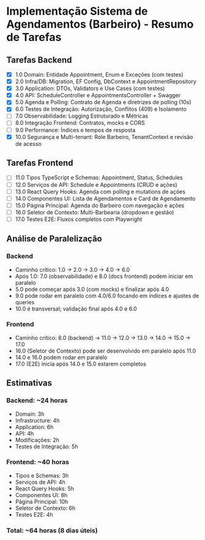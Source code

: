 # Implementação Sistema de Agendamentos (Barbeiro) - Resumo de Tarefas

## Tarefas Backend

- [x] 1.0 Domain: Entidade Appointment, Enum e Exceções (com testes)
- [x] 2.0 Infra/DB: Migration, EF Config, DbContext e AppointmentRepository
- [x] 3.0 Application: DTOs, Validators e Use Cases (com testes)
- [x] 4.0 API: ScheduleController e AppointmentsController + Swagger
- [x] 5.0 Agenda e Polling: Contrato de Agenda e diretrizes de polling (10s)
- [x] 6.0 Testes de Integração: Autorização, Conflitos (409) e Isolamento
- [ ] 7.0 Observabilidade: Logging Estruturado e Métricas
- [ ] 8.0 Integração Frontend: Contratos, mocks e CORS
- [ ] 9.0 Performance: Índices e tempos de resposta
- [x] 10.0 Segurança e Multi-tenant: Role Barbeiro, TenantContext e revisão de acesso

## Tarefas Frontend

- [ ] 11.0 Tipos TypeScript e Schemas: Appointment, Status, Schedules
- [ ] 12.0 Serviços de API: Schedule e Appointments (CRUD e ações)
- [ ] 13.0 React Query Hooks: Agenda com polling e mutations de ações
- [ ] 14.0 Componentes UI: Lista de Agendamentos e Card de Agendamento
- [ ] 15.0 Página Principal: Agenda do Barbeiro com navegação e ações
- [ ] 16.0 Seletor de Contexto: Multi-Barbearia (dropdown e gestão)
- [ ] 17.0 Testes E2E: Fluxos completos com Playwright

## Análise de Paralelização

### Backend
- Caminho crítico: 1.0 → 2.0 → 3.0 → 4.0 → 6.0
- Após 1.0: 7.0 (observabilidade) e 8.0 (docs frontend) podem iniciar em paralelo
- 5.0 pode começar após 3.0 (com mocks) e finalizar após 4.0
- 9.0 pode rodar em paralelo com 4.0/6.0 focando em índices e ajustes de queries
- 10.0 é transversal; validação final após 4.0 e 6.0

### Frontend
- Caminho crítico: 8.0 (backend) → 11.0 → 12.0 → 13.0 → 14.0 → 15.0 → 17.0
- 16.0 (Seletor de Contexto) pode ser desenvolvido em paralelo após 11.0
- 14.0 e 16.0 podem rodar em paralelo
- 17.0 (E2E) inicia após 14.0 e 15.0 estarem completos

## Estimativas

### Backend: ~24 horas
- Domain: 3h
- Infrastructure: 4h
- Application: 6h
- API: 4h
- Modificações: 2h
- Testes de Integração: 5h

### Frontend: ~40 horas
- Tipos e Schemas: 3h
- Serviços de API: 4h
- React Query Hooks: 5h
- Componentes UI: 8h
- Página Principal: 10h
- Seletor de Contexto: 6h
- Testes E2E: 4h

### Total: ~64 horas (8 dias úteis)